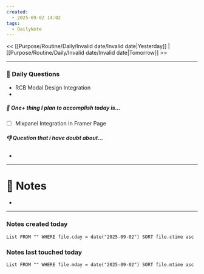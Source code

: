 ```yaml
---
created:
  - 2025-09-02 14:02
tags:
  - DailyNote
---
```

<< [[Purpose/Routine/Daily/Invalid date/Invalid date|Yesterday]] | [[Purpose/Routine/Daily/Invalid date/Invalid date|Tomorrow]] >>

---
### 📅 Daily Questions
- RCB Modal Design Integration
- 
##### 🚀 One+ thing I plan to accomplish today is...
- [ ] Mixpanel Integration In Framer Page

##### 👎 Question that i have doubt about...
- 

---
# 📝 Notes

- 
---
### Notes created today
```dataview
List FROM "" WHERE file.cday = date("2025-09-02") SORT file.ctime asc
```

### Notes last touched today
```dataview
List FROM "" WHERE file.mday = date("2025-09-02") SORT file.mtime asc
```